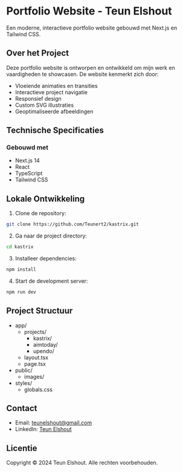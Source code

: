 # Portfolio Website - Teun Elshout

Een moderne, interactieve portfolio website gebouwd met Next.js en Tailwind CSS.

## Over het Project
Deze portfolio website is ontworpen en ontwikkeld om mijn werk en vaardigheden te showcasen. De website kenmerkt zich door:
- Vloeiende animaties en transities
- Interactieve project navigatie
- Responsief design
- Custom SVG illustraties
- Geoptimaliseerde afbeeldingen

## Technische Specificaties

### Gebouwd met
- Next.js 14
- React
- TypeScript
- Tailwind CSS

## Lokale Ontwikkeling

1. Clone de repository:
```bash
git clone https://github.com/Teunert2/kastrix.git
```

2. Ga naar de project directory:
```bash
cd kastrix
```

3. Installeer dependencies:
```bash
npm install
```

4. Start de development server:
```bash
npm run dev

```

## Project Structuur
- app/
  - projects/
    - kastrix/
    - aimtoday/
    - upendo/
  - layout.tsx
  - page.tsx
- public/
  - images/
- styles/
  - globals.css

## Contact
- Email: teunelshout@gmail.com
- LinkedIn: [Teun Elshout](https://linkedin.com/in/teun-elshout-26002a259/)

## Licentie
Copyright © 2024 Teun Elshout. Alle rechten voorbehouden.
